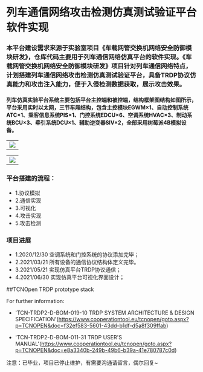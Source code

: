# 列车通信网络攻击检测仿真测试验证平台软件实现
### 本平台建设需求来源于实验室项目《车载网管交换机网络安全防御模块研发》，仓库代码主要用于列车通信网络仿真平台的软件实现。《车载网管交换机网络安全防御模块研发》项目针对列车通信网络特点，计划搭建列车通信网络攻击检测仿真测试验证平台，具备TRDP协议仿真能力和攻击注入能力，便于入侵检测数据获取，展示攻击效果。
#### 列车仿真实验平台系统主要包括平台主控端和被控端，结构框架图结构如图所示，平台采用实时以太网，三节车厢结构，包含主控模块EGWM×1、自动控制系统ATC×1、乘客信息系统PIS×1、门控系统EDCU×6、空调系统HVAC×3、制动系统BCU×3、牵引系统DCU×1、辅助逆变器SIV×2，全部采用树莓派4B模拟设备。


<table>
    <tr>
        <td ><center><img src="https://github.com/wanghaoyang949/notebook-cs/blob/master/images/4.%E8%BD%A6%E8%BD%BD%E7%BD%91%E7%AE%A1%E4%BA%A4%E6%8D%A2%E6%9C%BA/%E4%BB%BF%E7%9C%9F%E5%B9%B3%E5%8F%B0%E7%BB%93%E6%9E%84%E6%A1%86%E5%9B%BE.png"></center></td>
    </tr>
</table>
<table>
    <tr>
        <td ><center><img src="https://github.com/wanghaoyang949/notebook-cs/blob/master/images/4.%E8%BD%A6%E8%BD%BD%E7%BD%91%E7%AE%A1%E4%BA%A4%E6%8D%A2%E6%9C%BA/%E4%BB%BF%E7%9C%9F%E5%B9%B3%E5%8F%B0%E5%AE%9E%E4%BD%93%E7%BB%93%E6%9E%84.png"></center></td>
    </tr>
</table>


### 平台搭建的流程：
* 1.协议模拟
* 2.通信实现
* 3.可视化
* 4.攻击实现
* 5.攻击检测


### 项目进展
* 1.2020/12/30 空调系统和门控系统的协议添加完毕；
* 2.2021/03/21 所有设备的通信协议结构体定义完毕。
* 3.2021/05/21 实现仿真平台TRDP协议通信；
* 4.2021/06/30 实现仿真平台可视化界面设计；


##TCNOpen TRDP prototype stack

For further information:

* 'TCN-TRDP2-D-BOM-019-10 TRDP SYSTEM ARCHITECTURE & DESIGN SPECIFICATION'(https://www.cooperationtool.eu/tcnopen/goto.aspx?p=TCNOPEN&doc=f32ef583-5601-43dd-b1df-d5a8f309ffab)

* 'TCN-TRDP2-D-BOM-011-31 TRDP USER'S MANUAL'(https://www.cooperationtool.eu/tcnopen/goto.aspx?p=TCNOPEN&doc=e8a3340b-249b-49b6-b39a-41e780787c0d)

注意：已毕业，项目已停止维护，有需要沟通请留言，偶尔回复~
